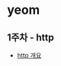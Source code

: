# yeom

## 1주차 - http
- [http 개요](https://github.com/fisa-cs-breaker/yeom/blob/main/cs/1.http/1%EC%A3%BC%EC%B0%A8_http.md)
